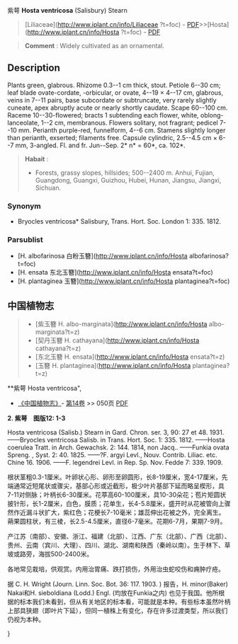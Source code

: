 紫萼 **Hosta ventricosa** (Salisbury) Stearn

> [Liliaceae](http://www.iplant.cn/info/Liliaceae ?t=foc) - [PDF](http://iplant.cn/foc/pdf/Liliaceae.pdf)>>[Hosta](http://www.iplant.cn/info/Hosta ?t=foc) - [PDF](http://www.iplant.cn/foc/pdf/Hosta.pdf)

> **Comment** : 
> Widely cultivated as an ornamental.

## Description

Plants green, glabrous. Rhizome 0.3--1 cm thick, stout. Petiole 6--30 cm; leaf blade ovate-cordate, -orbicular, or ovate, 4--19 × 4--17 cm, glabrous, veins in 7--11 pairs, base subcordate or subtruncate, very rarely slightly cuneate, apex abruptly acute or nearly shortly caudate. Scape 60--100 cm. Raceme 10--30-flowered; bracts 1 subtending each flower, white, oblong-lanceolate, 1--2 cm, membranous. Flowers solitary, not fragrant; pedicel 7--10 mm. Perianth purple-red, funnelform, 4--6 cm. Stamens slightly longer than perianth, exserted; filaments free. Capsule cylindric, 2.5--4.5 cm × 6--7 mm, 3-angled. Fl. and fr. Jun--Sep. 2* n* = 60*, ca. 102*.

> **Habait** : 
>* Forests, grassy slopes, hillsides; 500--2400 m. Anhui, Fujian, Guangdong, Guangxi, Guizhou, Hubei, Hunan, Jiangsu, Jiangxi, Sichuan.

### Synonym
* Bryocles ventricosa* Salisbury, Trans. Hort. Soc. London 1: 335. 1812.

### Parsublist

* [H.  albofarinosa  白粉玉簪](http://www.iplant.cn/info/Hosta albofarinosa?t=foc)
* [H.  ensata  东北玉簪](http://www.iplant.cn/info/Hosta ensata?t=foc)
* [H.  plantaginea  玉簪](http://www.iplant.cn/info/Hosta plantaginea?t=foc)

## 中国植物志

> * [紫玉簪  H.  albo-marginata](http://www.iplant.cn/info/Hosta albo-marginata?t=z)
> * [契丹玉簪  H.  cathayana](http://www.iplant.cn/info/Hosta cathayana?t=z)
> * [东北玉簪  H.  ensata](http://www.iplant.cn/info/Hosta ensata?t=z)
> * [玉簪  H.  plantaginea](http://www.iplant.cn/info/Hosta plantaginea?t=z)

**紫萼 Hosta ventricosa",

* [《中国植物志》](http://www.iplant.cn/frps)- [第14卷](http://www.iplant.cn/frps/vol/14) >> 050页 [PDF](http://www.iplant.cn/frps/pdf/14/050.pdf)

**2. 紫萼　图版12: 1-3**

Hosta ventricosa (Salisb.) Stearn in Gard. Chron. ser. 3, 90: 27 et 48. 1931. ——Bryocles ventricosa Salisb. in Trans. Hort. Soc. 1: 335. 1812. ——Hosta coerulea Tratt. in Arch. Gewachsk. 2: 144. 1814, non Jacq.. ——Funkia ovata Spreng. , Syst. 2: 40. 1825. ——?F. argyi Levl., Nouv. Contrib. Liliac. etc. Chine 16. 1906. ——F. legendrei Levl. in Rep. Sp. Nov. Fedde 7: 339. 1909.

根状茎粗0.3-1厘米。叶卵状心形、卵形至卵圆形，长8-19厘米，宽4-17厘米，先端通常近短尾状或骤尖，基部心形或近截形，极少叶片基部下延而略呈楔形，具7-11对侧脉；叶柄长6-30厘米。花葶高60-100厘米，具10-30朵花；苞片矩圆状披针形，长1-2厘米，白色，膜质；花单生，长4-5.8厘米，盛开时从花被管向上骤然作近漏斗状扩大，紫红色；花梗长7-10毫米；雄蕊伸出花被之外，完全离生。蒴果圆柱状，有三棱，长2.5-4.5厘米，直径6-7毫米。花期6-7月，果期7-9月。

产江苏（南部）、安徽、浙江、福建（北部）、江西、广东（北部）、广西（北部）、贵州、云南（宾川、大理）、四川、湖北、湖南和陕西（秦岭以南）。生于林下、草坡或路旁，海拔500-2400米。

各地常见栽培，供观赏。内用治胃痛、跌打损伤，外用治虫蛇咬伤和痈肿疗疮。

据 C. H. Wright (Journ. Linn. Soc. Bot. 36: 117. 1903. ) 报告，H. minor(Baker) Nakai和H. sieboldiana (Lodd.) Engl. (均放在Funkia之内) 也见于我国。他所根据的标本我们未看到，但从有关地区的标本看，可能就是本种。有些标本虽然叶柄上部具狭翅（即叶片下延），但同一植株上有变化，存在许多过渡类型，所以我们仍视为本种。

}